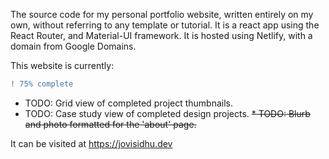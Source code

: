 The source code for my personal portfolio website, written entirely on my own, without referring to any template or tutorial. It is a react app using the React Router, and Material-UI framework. It is hosted using Netlify, with a domain from Google Domains.

This website is currently: 
```diff 
! 75% complete 
```
* TODO: Grid view of completed project thumbnails.
* TODO: Case study view of completed design projects.
~~* TODO: Blurb and photo formatted for the 'about' page.~~

It can be visited at https://jovisidhu.dev 
